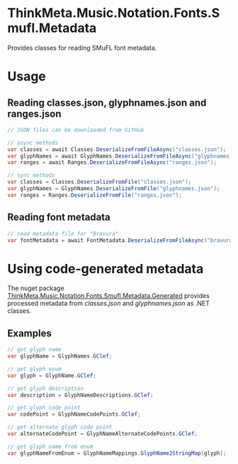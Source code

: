 # ThinkMeta.Music.Notation.Fonts.Smufl.Metadata

Provides classes for reading SMuFL font metadata.

# Usage

## Reading classes.json, glyphnames.json and ranges.json

```cs
// JSON files can be downloaded from GitHub

// async methods
var classes = await Classes.DeserializeFromFileAsync("classes.json");
var glyphNames = await GlyphNames.DeserializeFromFileAsync("glyphnames.json");
var ranges = await Ranges.DeserializeFromFileAsync("ranges.json");

// sync methods
var classes = Classes.DeserializeFromFile("classes.json");
var glyphNames = GlyphNames.DeserializeFromFile("glyphnames.json");
var ranges = Ranges.DeserializeFromFile("ranges.json");
```

## Reading font metadata

```cs
// read metadata file for "Bravura"
var fontMetadata = await FontMetadata.DeserializeFromFileAsync("bravura_metadata.json");
```

# Using code-generated metadata

The nuget package [ThinkMeta.Music.Notation.Fonts.Smufl.Metadata.Generated](https://www.nuget.org/packages/ThinkMeta.Music.Notation.Fonts.Smufl.Metadata.Generated/) provides processed metadata from *classes.json* and *glyphnames.json* as .NET classes.

## Examples

```cs
// get glyph name
var glyphName = GlyphNames.GClef;

// get glyph enum
var glyph = GlyphName.GClef;

// get glyph description
var description = GlyphNameDescriptions.GClef;

// get glyph code point
var codePoint = GlyphNameCodePoints.GClef;

// get alternate glyph code point
var alternateCodePoint = GlyphNameAlternateCodePoints.GClef;

// get glyph name from enum
var glyphNameFromEnum = GlyphNameMappings.GlyphName2StringMap[glyph];
```